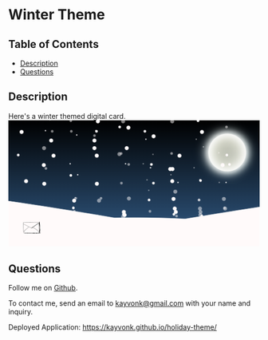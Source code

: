 # Winter Theme

## Table of Contents
* [Description](#description)
* [Questions](#questions)

## Description
Here's a winter themed digital card.
![HomepageThumbnail](./assets/winterThemeThumbnail.PNG)


## Questions
Follow me on [Github](https://github.com/Kayvonk).

To contact me, send an email to kayvonk@gmail.com with your name and inquiry.

Deployed Application: https://kayvonk.github.io/holiday-theme/
